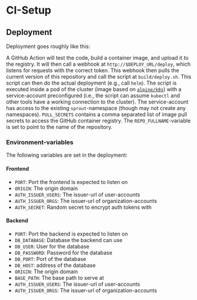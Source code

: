 # CI-Setup

## Deployment

Deployment goes roughly like this:

A GitHub Action will test the code, build a container image, and upload it to the registry.
It will then call a webhook at `http://$DEPLOY_URL/deploy`, which listens for requests with the correct token.
This webhook then pulls the current version of this repository and call the script at `build/deploy.sh`.
This script can then do the actual deployment (e.g., call `helm`).
The script is executed inside a pod of the cluster (image based on [`alpine/k8s`](https://github.com/alpine-docker/k8s)) with a service-account preconfigured
(i.e., the script can assume `kubectl` and other tools have a working connection to the cluster).
The service-account has access to the existing `sprout`-namespace (though may not create any namespaces).
`PULL_SECRETS` contains a comma separated list of image pull secrets to access the GitHub container registry.
The `REPO_FULLNAME`-variable is set to point to the name of the repository.

### Environment-variables

The following variables are set in the deployment:

#### Frontend

- `PORT`: Port the frontend is expected to listen on
- `ORIGIN`: The origin domain
- `AUTH_ISSUER_USERS`: The issuer-url of user-accounts
- `AUTH_ISSUER_ORGS`: The issuer-url of organization-accounts
- `AUTH_SECRET`: Random secret to encrypt auth tokens with

#### Backend

- `PORT`: Port the backend is expected to listen on
- `DB_DATABASE`: Database the backend can use
- `DB_USER`: User for the database
- `DB_PASSWORD`: Password for the database
- `DB_PORT`: Port of the database
- `DB_HOST`: address of the database
- `ORIGIN`: The origin domain
- `BASE_PATH`: The base path to serve at
- `AUTH_ISSUER_USERS`: The issuer-url of user-accounts
- `AUTH_ISSUER_ORGS`: The issuer-url of organization-accounts

